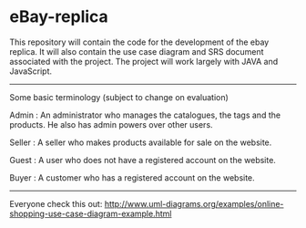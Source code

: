 # eBay-replica
This repository will contain the code for the development of the ebay replica. It will also contain the 
use case diagram and SRS document associated with the project.
The project will work largely with JAVA and JavaScript.


--------------------------------------------------------------------------------------------------------------------------------
Some basic terminology (subject to change on evaluation)

Admin : An administrator who manages the catalogues, the tags and the products. He also has admin powers over other users.

Seller : A seller who makes products available for sale on the website.

Guest : A user who does not have a registered account on the website.

Buyer : A customer who has a registered account on the website.




-------------------------------------------------------------------------------------------------------------------------------
Everyone check this out:
http://www.uml-diagrams.org/examples/online-shopping-use-case-diagram-example.html
